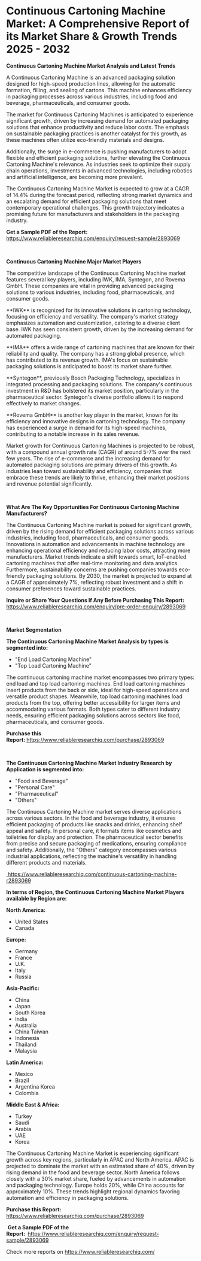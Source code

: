 <p><h1>Continuous Cartoning Machine Market: A Comprehensive Report of its Market Share & Growth Trends 2025 - 2032</h1></p><p><strong>Continuous Cartoning Machine Market Analysis and Latest Trends</strong></p>
<p><p>A Continuous Cartoning Machine is an advanced packaging solution designed for high-speed production lines, allowing for the automatic formation, filling, and sealing of cartons. This machine enhances efficiency in packaging processes across various industries, including food and beverage, pharmaceuticals, and consumer goods. </p><p>The market for Continuous Cartoning Machines is anticipated to experience significant growth, driven by increasing demand for automated packaging solutions that enhance productivity and reduce labor costs. The emphasis on sustainable packaging practices is another catalyst for this growth, as these machines often utilize eco-friendly materials and designs. </p><p>Additionally, the surge in e-commerce is pushing manufacturers to adopt flexible and efficient packaging solutions, further elevating the Continuous Cartoning Machine's relevance. As industries seek to optimize their supply chain operations, investments in advanced technologies, including robotics and artificial intelligence, are becoming more prevalent.</p><p>The Continuous Cartoning Machine Market is expected to grow at a CAGR of 14.4% during the forecast period, reflecting strong market dynamics and an escalating demand for efficient packaging solutions that meet contemporary operational challenges. This growth trajectory indicates a promising future for manufacturers and stakeholders in the packaging industry.</p></p>
<p><strong>Get a Sample PDF of the Report:&nbsp;</strong> <a href="https://www.reliableresearchiq.com/enquiry/request-sample/2893069?utm_campaign=2927&utm_medium=2&utm_source=Github&utm_content=ia&utm_term=15032025&utm_id=continuous-cartoning-machine">https://www.reliableresearchiq.com/enquiry/request-sample/2893069</a></p>
<p>&nbsp;</p>
<p><strong>Continuous Cartoning Machine Major Market Players</strong></p>
<p><p>The competitive landscape of the Continuous Cartoning Machine market features several key players, including IWK, IMA, Syntegon, and Rovema GmbH. These companies are vital in providing advanced packaging solutions to various industries, including food, pharmaceuticals, and consumer goods.</p><p>**IWK** is recognized for its innovative solutions in cartoning technology, focusing on efficiency and versatility. The company's market strategy emphasizes automation and customization, catering to a diverse client base. IWK has seen consistent growth, driven by the increasing demand for automated packaging.</p><p>**IMA** offers a wide range of cartoning machines that are known for their reliability and quality. The company has a strong global presence, which has contributed to its revenue growth. IMA's focus on sustainable packaging solutions is anticipated to boost its market share further.</p><p>**Syntegon**, previously Bosch Packaging Technology, specializes in integrated processing and packaging solutions. The company's continuous investment in R&D has bolstered its market position, particularly in the pharmaceutical sector. Syntegon's diverse portfolio allows it to respond effectively to market changes.</p><p>**Rovema GmbH** is another key player in the market, known for its efficiency and innovative designs in cartoning technology. The company has experienced a surge in demand for its high-speed machines, contributing to a notable increase in its sales revenue.</p><p>Market growth for Continuous Cartoning Machines is projected to be robust, with a compound annual growth rate (CAGR) of around 5-7% over the next few years. The rise of e-commerce and the increasing demand for automated packaging solutions are primary drivers of this growth. As industries lean toward sustainability and efficiency, companies that embrace these trends are likely to thrive, enhancing their market positions and revenue potential significantly.</p></p>
<p>&nbsp;</p>
<p><strong>What Are The Key Opportunities For Continuous Cartoning Machine Manufacturers?</strong></p>
<p><p>The Continuous Cartoning Machine market is poised for significant growth, driven by the rising demand for efficient packaging solutions across various industries, including food, pharmaceuticals, and consumer goods. Innovations in automation and advancements in machine technology are enhancing operational efficiency and reducing labor costs, attracting more manufacturers. Market trends indicate a shift towards smart, IoT-enabled cartoning machines that offer real-time monitoring and data analytics. Furthermore, sustainability concerns are pushing companies towards eco-friendly packaging solutions. By 2030, the market is projected to expand at a CAGR of approximately 7%, reflecting robust investment and a shift in consumer preferences toward sustainable practices.</p></p>
<p><strong>Inquire or Share Your Questions If Any Before Purchasing This Report:</strong> <a href="https://www.reliableresearchiq.com/enquiry/pre-order-enquiry/2893069?utm_campaign=2927&utm_medium=2&utm_source=Github&utm_content=ia&utm_term=15032025&utm_id=continuous-cartoning-machine">https://www.reliableresearchiq.com/enquiry/pre-order-enquiry/2893069</a></p>
<p>&nbsp;</p>
<p><strong>Market Segmentation</strong></p>
<p><strong>The Continuous Cartoning Machine Market Analysis by types is segmented into:</strong></p>
<p><ul><li>"End Load Cartoning Machine"</li><li>"Top Load Cartoning Machine"</li></ul></p>
<p><p>The continuous cartoning machine market encompasses two primary types: end load and top load cartoning machines. End load cartoning machines insert products from the back or side, ideal for high-speed operations and versatile product shapes. Meanwhile, top load cartoning machines load products from the top, offering better accessibility for larger items and accommodating various formats. Both types cater to different industry needs, ensuring efficient packaging solutions across sectors like food, pharmaceuticals, and consumer goods.</p></p>
<p><strong>Purchase this Report:&nbsp;</strong><a href="https://www.reliableresearchiq.com/purchase/2893069?utm_campaign=2927&utm_medium=2&utm_source=Github&utm_content=ia&utm_term=15032025&utm_id=continuous-cartoning-machine">https://www.reliableresearchiq.com/purchase/2893069</a></p>
<p>&nbsp;</p>
<p><strong>The Continuous Cartoning Machine Market Industry Research by Application is segmented into:</strong></p>
<p><ul><li>"Food and Beverage"</li><li>"Personal Care"</li><li>"Pharmaceutical"</li><li>"Others"</li></ul></p>
<p><p>The Continuous Cartoning Machine market serves diverse applications across various sectors. In the food and beverage industry, it ensures efficient packaging of products like snacks and drinks, enhancing shelf appeal and safety. In personal care, it formats items like cosmetics and toiletries for display and protection. The pharmaceutical sector benefits from precise and secure packaging of medications, ensuring compliance and safety. Additionally, the "Others" category encompasses various industrial applications, reflecting the machine's versatility in handling different products and materials.</p></p>
<p><a href="https://www.reliableresearchiq.com/continuous-cartoning-machine-r2893069?utm_campaign=2927&utm_medium=2&utm_source=Github&utm_content=ia&utm_term=15032025&utm_id=continuous-cartoning-machine">&nbsp;https://www.reliableresearchiq.com/continuous-cartoning-machine-r2893069</a></p>
<p><strong>In terms of Region, the Continuous Cartoning Machine Market Players available by Region are:</strong></p>
<p>
    <p> <strong> North America: </strong>
        <ul>
            <li>United States</li>
            <li>Canada</li>
        </ul>
        </p> 
    <p> <strong> Europe: </strong>
        <ul>
            <li>Germany</li>
            <li>France</li>
            <li>U.K.</li>
            <li>Italy</li>
            <li>Russia</li>
        </ul>
        </p> 
    <p> <strong> Asia-Pacific: </strong>
        <ul>
            <li>China</li>
            <li>Japan</li>
            <li>South Korea</li>
            <li>India</li>
            <li>Australia</li>
            <li>China Taiwan</li>
            <li>Indonesia</li>
            <li>Thailand</li>
            <li>Malaysia</li>
        </ul>
        </p> 
    <p> <strong> Latin America: </strong>
        <ul>
            <li>Mexico</li>
            <li>Brazil</li>
            <li>Argentina Korea</li>
            <li>Colombia</li>
        </ul>
        </p> 
    <p> <strong> Middle East & Africa: </strong>
        <ul>
            <li>Turkey</li>
            <li>Saudi</li>
            <li>Arabia</li>
            <li>UAE</li>
            <li>Korea</li>
        </ul>
    </p>
    </p>
<p><p>The Continuous Cartoning Machine Market is experiencing significant growth across key regions, particularly in APAC and North America. APAC is projected to dominate the market with an estimated share of 40%, driven by rising demand in the food and beverage sector. North America follows closely with a 30% market share, fueled by advancements in automation and packaging technology. Europe holds 20%, while China accounts for approximately 10%. These trends highlight regional dynamics favoring automation and efficiency in packaging solutions.</p></p>
<p><strong>Purchase this Report: </strong><a href="https://www.reliableresearchiq.com/purchase/2893069?utm_campaign=2927&utm_medium=2&utm_source=Github&utm_content=ia&utm_term=15032025&utm_id=continuous-cartoning-machine">https://www.reliableresearchiq.com/purchase/2893069</a></p>
<p>&nbsp;<strong>Get a Sample PDF of the Report:&nbsp;&nbsp;</strong><a href="https://www.reliableresearchiq.com/enquiry/request-sample/2893069?utm_campaign=2927&utm_medium=2&utm_source=Github&utm_content=ia&utm_term=15032025&utm_id=continuous-cartoning-machine">https://www.reliableresearchiq.com/enquiry/request-sample/2893069</a></p>
<p><strong></strong></p>
<p>Check more reports on <a href="https://www.reliableresearchiq.com/?utm_campaign=2927&utm_medium=2&utm_source=Github&utm_content=ia&utm_term=15032025&utm_id=continuous-cartoning-machine">https://www.reliableresearchiq.com/</a></p>